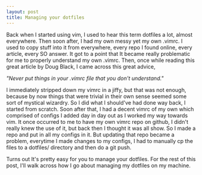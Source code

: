 ```yaml
---
layout: post
title: Managing your dotfiles
---
```


Back when I started using vim, I used to hear this term dotfiles a lot, almost everywhere. Then soon after, I had my own messy yet my own .vimrc. I used to copy stuff into it from everywhere, every repo I found online, every article, every SO answer. It got to a point that It became really problematic for me to properly understand my own .vimrc. Then, once while reading this great article by Doug Black, I came across this great advice, 

_"Never put things in your .vimrc file that you don't understand."_

I immediately stripped down my vimrc in a jiffy, but that was not enough, because by now things that were trivial in their own sense seemed some sort of mystical wizardry. So I did what I should've had done way back, I started from scratch. Soon after that, I had a decent vimrc of my own which comprised of configs I added day in day out as I worked my way towards vim. It once occurred to me to have my own vimrc repo on github, I didn't really knew the use of it, but back then I thought it was all show. So I made a repo and put in all my configs in it. But updating that repo became a problem, everytime I made changes to my configs, I had to manually cp the files to a dotfiles/ directory and then do a git push.

Turns out It's pretty easy for you to manage your dotfiles. For the rest of this post, I'll walk across how I go about managing my dotfiles on my machine.
